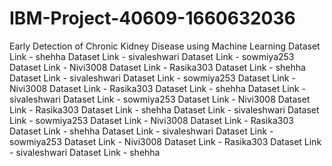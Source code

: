 # IBM-Project-40609-1660632036
Early Detection of Chronic Kidney Disease using Machine Learning
Dataset Link - shehha
Dataset Link - sivaleshwari
Dataset Link - sowmiya253
Dataset Link - Nivi3008
Dataset Link - Rasika303
Dataset Link - shehha
Dataset Link - sivaleshwari
Dataset Link - sowmiya253
Dataset Link - Nivi3008
Dataset Link - Rasika303
Dataset Link - shehha
Dataset Link - sivaleshwari
Dataset Link - sowmiya253
Dataset Link - Nivi3008
Dataset Link - Rasika303
Dataset Link - shehha
Dataset Link - sivaleshwari
Dataset Link - sowmiya253
Dataset Link - Nivi3008
Dataset Link - Rasika303
Dataset Link - shehha
Dataset Link - sivaleshwari
Dataset Link - sowmiya253
Dataset Link - Nivi3008
Dataset Link - Rasika303
Dataset Link - sivaleshwari
Dataset Link - shehha
